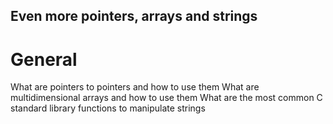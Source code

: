 ## Even more pointers, arrays and strings
# General
  What are pointers to pointers and how to use them
  What are multidimensional arrays and how to use them
  What are the most common C standard library functions to manipulate strings
